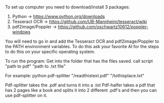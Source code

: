 To set up computer you need to download/install 3 packages:

1) Python -> https://www.python.org/downloads
2) Tesseract OCR -> https://github.com/UB-Mannheim/tesseract/wiki
3) pdf2image/Poppler -> https://github.com/oschwartz10612/poppler-windows

You will need to go in and add the Tesseract OCR and pdf2image/Poppler to the PATH environment variables. To do this ask your favorite AI for the steps to do this on your specific operating system.

To run the program:
Get into the folder that has the files saved.
call script "path to pdf" "path to .txt file"

For example: python pdf-splitter "/readthistext.pdf" "/tothisplace.txt" 

Pdf-splitter takes the .pdf and turns it into a .txt
Pdf-halfer takes a pdf that has 2 pages like a book and splits it into 2 different .pdf's and then you can use pdf-splitter on it.
